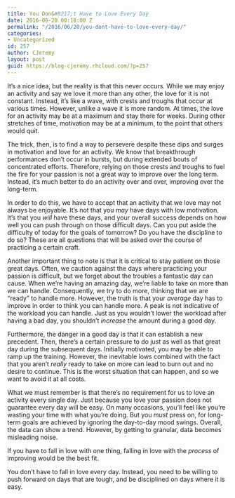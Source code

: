```yaml
---
title: You Don&#8217;t Have to Love Every Day
date: 2016-06-20 00:18:00 Z
permalink: "/2016/06/20/you-dont-have-to-love-every-day/"
categories:
- Uncategorized
id: 257
author: CJeremy
layout: post
guid: https://blog-cjeremy.rhcloud.com/?p=257
---
```


It&#8217;s a nice idea, but the reality is that this never occurs. While we may enjoy an activity and say we love it more than any other, the love for it is not constant. Instead, it&#8217;s like a wave, with crests and troughs that occur at various times. However, unlike a wave it is more random. At times, the love for an activity may be at a maximum and stay there for weeks. During other stretches of time, motivation may be at a minimum, to the point that others would quit.

The trick, then, is to find a way to persevere despite these dips and surges in motivation and love for an activity. We know that breakthrough performances don&#8217;t occur in bursts, but during extended bouts of concentrated efforts. Therefore, relying on those crests and troughs to fuel the fire for your passion is not a great way to improve over the long term. Instead, it&#8217;s much better to do an activity over and over, improving over the long-term.

In order to do this, we have to accept that an activity that we love may not always be enjoyable. It&#8217;s not that you _may_ have days with low motivation. It&#8217;s that you _will_ have these days, and your overall success depends on how well you can push through on those difficult days. Can you put aside the difficulty of today for the goals of tomorrow? Do you have the discipline to do so? These are all questions that will be asked over the course of practicing a certain craft.

Another important thing to note is that it is critical to stay patient on those great days. Often, we caution against the days where practicing your passion is difficult, but we forget about the troubles a fantastic day can cause. When we&#8217;re having an amazing day, we&#8217;re liable to take on more than we can handle. Consequently, we try to do more, thinking that we are &#8220;ready&#8221; to handle more. However, the truth is that your _average_ day has to improve in order to think you can handle more. A peak is not indicative of the workload you can handle. Just as you wouldn&#8217;t lower the workload after having a bad day, you shouldn&#8217;t _increase_ the amount during a good day.

Furthermore, the danger in a good day is that it can establish a new precedent. Then, there&#8217;s a certain pressure to do just as well as that great day during the subsequent days. Initially motivated, you may be able to ramp up the training. However, the inevitable lows combined with the fact that you aren&#8217;t _really_ ready to take on more can lead to burn out and no desire to continue. This is the worst situation that can happen, and so we want to avoid it at all costs.

What we must remember is that there&#8217;s no requirement for us to love an activity every single day. Just because you love your passion does not guarantee every day will be easy. On many occasions, you&#8217;ll feel like you&#8217;re wasting your time with what you&#8217;re doing. But you _must_ press on, for long-term goals are achieved by ignoring the day-to-day mood swings. Overall, the data can show a trend. However, by getting to granular, data becomes misleading noise.

If you have to fall in love with one thing, falling in love with the _process_ of improving would be the best fit.

You don&#8217;t have to fall in love every day. Instead, you need to be willing to push forward on days that are tough, and be disciplined on days where it is easy.